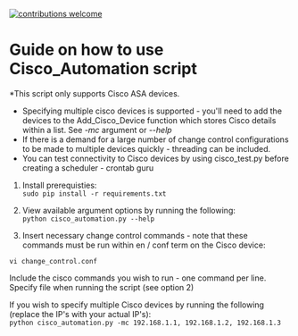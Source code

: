 [![contributions welcome](https://img.shields.io/badge/contributions-welcome-brightgreen.svg?style=flat)](https://github.com/Nclose-ZA/ciscoasa_automation/issues)

<h1> Guide on how to use Cisco_Automation script </h1>

*This script only supports Cisco ASA devices.
* Specifying multiple cisco devices is supported - you'll need to add the devices to the Add_Cisco_Device function which stores Cisco details within a list. See _-mc_ argument or _--help_ <br>
* If there is a demand for a large number of change control configurations to be made to multiple devices quickly - threading can be included. <br>
* You can test connectivity to Cisco devices by using cisco_test.py before creating a scheduler - crontab guru <br>

1. Install prerequisties: <br>
`sudo pip install -r requirements.txt`

2. View available argument options by running the following: <br>
`python cisco_automation.py --help`

3. Insert necessary change control commands - note that these commands must be run within en / conf term on the Cisco device:<br>
```
vi change_control.conf
```
Include the cisco commands you wish to run - one command per line. Specify file when running the script (see option 2) 

If you wish to specify multiple Cisco devices by running the following (replace the IP's with your actual IP's): <br>
`python cisco_automation.py -mc 192.168.1.1, 192.168.1.2, 192.168.1.3`

